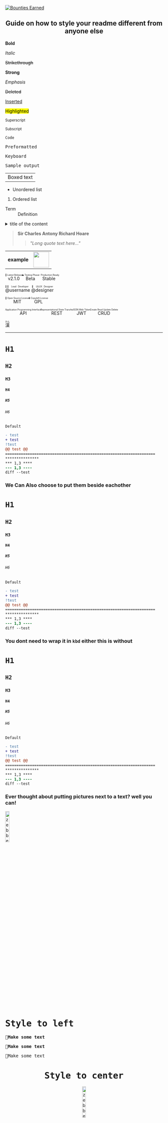 [![Bounties Earned](https://img.shields.io/badge/Bounties%20Earned-%24614-blue?style=for-the-badge)](https://hackerone.com/zebbern)


<h2 align="center">Guide on how to style your readme different from anyone else</h2>

<b>Bold</b>

<i>Italic</i>

<s>Strikethrough</s>

<strong>Strong</strong>

<em>Emphasis</em>

<del>Deleted</del>

<ins>Inserted</ins>

<mark>Highlighted</mark>

<sup>Superscript</sup>

<sub>Subscript</sub>

<code>Code</code>

<pre>Preformatted</pre>

<kbd>Keyboard</kbd>

<samp>Sample output</samp>

<table><tr><td>Boxed text</td></tr></table>

<ul><li>Unordered list</li></ul>
<ol><li>Ordered list</li></ol>
<dl><dt>Term</dt><dd>Definition</dd></dl>


<details>
<summary>title of the content</summary>

content body

```json
{
  support: "codeblock to"
}
```
</details>

> **Sir Charles Antony Richard Hoare**
>> *"Long quote text here..."*


<table>
  <tr>
    <td align="center"><b>example</b></td>
    <td><img src="zebbernpanda.png" width="50"></td>
  </tr>
</table>


<ruby>v2.1.0<rt>🚀 Latest Release</rt></ruby>
<ruby>Beta<rt>⚠️ Testing Phase</rt></ruby>
<ruby>Stable<rt>✅ Production Ready</rt></ruby>

<ruby>@username<rt>👨‍💻 Lead Developer</rt></ruby>
<ruby>@designer<rt>🎨 UI/UX Designer</rt></ruby>

<ruby>MIT<rt>📄 Open Source License</rt></ruby>
<ruby>GPL<rt>🔒 Copyleft License</rt></ruby>

<ruby>API<rt>Application Programming Interface</rt></ruby>
<ruby>REST<rt>Representational State Transfer</rt></ruby>
<ruby>JWT<rt>JSON Web Token</rt></ruby>
<ruby>CRUD<rt>Create Read Update Delete</rt></ruby>

<ruby>漢<rt>かん</rt></ruby>

<hr>

<kbd>
<h1><code>H1</code></h1>
</kbd>
<kbd>
<h2><code>H2</code></h2>
</kbd>
<kbd>
<h3><code>H3</code></h3>
</kbd>
<kbd>
<h4><code>H4</code></h4>
</kbd>
<kbd>
<h5><code>H5</code></h5>
</kbd>
<kbd>
<h6><code>H6</code></h6>
</kbd>
<kbd>
<code>Default</code>
</kbd>

</kbd>



```diff
- test
+ test
!test
@@ test @@
===================================================================
***************
*** 1,3 ****
--- 1,3 ----
diff --test
```
### We Can Also choose to put them beside eachother
<kbd>
<h1><code>H1</code></h1>
</kbd>
<kbd>
<h2><code>H2</code></h2>
</kbd>
<kbd>
<h3><code>H3</code></h3>
</kbd>
<kbd>
<h4><code>H4</code></h4>
</kbd>
<kbd>
<h5><code>H5</code></h5>
</kbd>
<kbd>
<h6><code>H6</code></h6>
</kbd>
<kbd>
<code>Default</code>
</kbd>

</kbd>

<kbd>
  
```diff
- test
+ test
!test
@@ test @@
===================================================================
***************
*** 1,3 ****
--- 1,3 ----
diff --test
```
</kbd>

### You dont need to wrap it in `kbd` either this is without


<h1><code>H1</code></h1>

<h2><code>H2</code></h2>

<h3><code>H3</code></h3>

<h4><code>H4</code></h4>

<h5><code>H5</code></h5>

<h6><code>H6</code></h6>

<code>Default</code>
  
```diff
- test
+ test
!test
@@ test @@
===================================================================
***************
*** 1,3 ****
--- 1,3 ----
diff --test
```

### Ever thought about putting pictures next to a text? well you can!

<div align="left">

  <img width="16%" align="center" src="zebbernpanda.png" alt="zebbernpanda">

<kbd>

<h1>Style to left</h1>

<kbd>🔹<strong>Make some text</strong></kbd> 

🔹<strong>Make some text</strong>

🔹Make some text

</div>


<div align="center">

<kbd>

<h1>Style to center</h1>

</kbd>

  <img width="16%" align="center" src="zebbernpanda.png" alt="zebbernpanda">

<kbd>

<h1>Style to center</h1>

<kbd>🔹<strong>Make some text</strong></kbd> 

🔹<strong>Make some text</strong>

🔹Make some text

</div>

<div align="center">

<div align="right">

  <img width="16%" align="center" src="zebbernpanda.png" alt="zebbernpanda">

<kbd>

<h1>Style to right</h1>

<kbd>🔹<strong>Make some text</strong></kbd> 

🔹<strong>Make some text</strong>

🔹Make some text

</div>

<kbd>

<h1>Another way you can style</h1>

<kbd>🔹<strong>Make some text</strong></kbd> 

🔹<strong>Make some text</strong>

🔹Make some text

  <img width="16%" align="center" src="zebbernpanda.png" alt="zebbernpanda">


</div>

### Clean Start Look

<div align="center">
   
   <a href="https://github.com/zebbern/">
      <img src="zebbernpanda.png" width="13%">
   </a>

![Python](https://img.shields.io/badge/Python-3.x-blue)
![Status](https://img.shields.io/badge/Status-Active-green)
![License](https://img.shields.io/badge/License-MIT-brightgreen)

**Put a short bio or whatever you want here about your project something short but catchy explaining your project**

---

<div align="center">

<h3 align="center">Features ⁀➴ </h3>

<kbd>
<h3>
 
Feature 1 test test test test test test test test test test

</h3>
</kbd>
<br>
<kbd>
<h3>
 
Feature 2 test test test test test test test test

</h3>
</kbd>
<br>
<kbd>
<h3>
 
<code>Feature 3 test test test test test test</code>

</h3>
</kbd>
<br>
<kbd>
<h4>
 
Supports status code filtering

</h4>
</kbd>

</kbd>
<br>│
<br>│
<br>🢃<br>
<kbd>

<h3 align="left">
 
<kbd>$ </kbd> [HeaderRefer1](#HeaderRefer1) 

<kbd>$ </kbd> [HeaderRefer2](#HeaderRefer2) We can also add context

<kbd>$ </kbd> [HeaderRefer3](#HeaderRefer3) <kbd>or wrap it up</kbd>

</h3>
</kbd>

<h4 id="HeaderRefer1">HeaderRefer1</h4>
<h4 id="HeaderRefer2">HeaderRefer2</h4>
<h4 id="HeaderRefer3">HeaderRefer3</h4>
  
<div align="center">

<h1 align="center">🢇⁀🐧 ˗˗˗ˏˋ🖳ˎˊ˗˗˗ 🪟⁀🡾</h1>

<kbd>

<h1 id="linux">Linux/macOS</h1>

### Run these commands:
<kbd>
<h3>

```
git clone https://github.com/zebbern/dezcrwl.git
cd example
chmod +x example.sh
./example.sh
```
</h3>
</kbd>

</kbd>

<kbd>
 
<h1 id="windows">Windows</h1>

### Run these commands:
<kbd>
<h3>

```
git clone https://github.com/zebbern/dezcrwl.git
cd example
example.sh

```
</h3>
</kbd>

</kbd>

### Now run `example -h` anywhere in terminal

</div>
</div>
</div>

<br>
<br>

### You can also use these to get a users attention:

> [!NOTE]
> Useful information that users should know, even when skimming content.

> [!TIP]
> Helpful advice for doing things better or more easily.

> [!IMPORTANT]  
> Key information users need to know to achieve their goal.

> [!WARNING]
> Urgent info that needs immediate user attention to avoid problems.

> [!CAUTION]
> Advises about risks or negative outcomes of certain actions.





